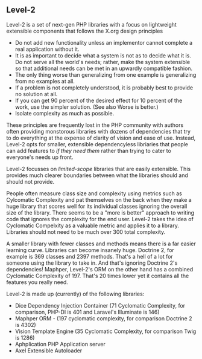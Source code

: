 Level-2
-------

Level-2 is a set of next-gen PHP libraries with a focus on lightweight extensible components that follows the X.org design principles

* Do not add new functionality unless an implementor cannot complete a real application without it.
* It is as important to decide what a system is not as to decide what it is. Do not serve all the world's needs; rather, make the system extensible so that additional needs can be met in an upwardly compatible fashion.
* The only thing worse than generalizing from one example is generalizing from no examples at all.
* If a problem is not completely understood, it is probably best to provide no solution at all.
* If you can get 90 percent of the desired effect for 10 percent of the work, use the simpler solution. (See also Worse is better.)
* Isolate complexity as much as possible.

These principles are frequently lost in the PHP community with authors often providing monstorous libraries with dozens of dependencies that try to do everything at the expense of clarity of vision and ease of use. Instead, Level-2 opts for smaller, extensible dependencyless libriaries that people can add features to *if they need them* rather than trying to cater to everyone's needs up front.

Level-2 focusses on *limited-scope* libraries that are easily extensible. This provides much clearer boundaries between what the libraries should and should not provide.

People often measure class size and complexity using metrics such as Cylcomatic Complexity and pat themselves on the back when they make a huge library that scores well for its individual classes ignoring the overall size of the library. There seems to be a "more is better" approach to writing code that ignores the complexity for the end user. Level-2 takes the idea of Cyclomatic Compelxity as a valuable metric and applies it to a library. Libraries should not need to be much over 300 total complexity.

A smaller library with fewer classes and methods means there is a far easier learning curve. Libraries can become insanely huge. Doctrine 2, for example is 369 classes and 2397 methods. That's a hell of a lot for someone using the library to take in. And that's ignoring Doctrine 2's dependencies! Maphper, Level-2's ORM on the other hand has a combined Cyclomatic Complexity of 197. That's 20 times lower yet it contains all the features you really need.

Level-2 is made up (currently) of the following libraries:

* Dice Dependency Injection Container (71 Cyclomatic Complexity, for comparison, PHP-DI is 401 and Laravel's Illuminate is 146)
* Maphper ORM - (197 cyclomatic complexity, for comparison Doctrine 2 is 4302)
* Vision Template Engine (35 Cyclomatic Complexity, for comparison Twig is 1286)
* Aphplication PHP Application server
* Axel Extensible Autoloader


